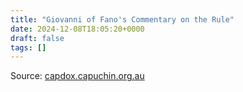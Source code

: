 ```yaml
---
title: "Giovanni of Fano's Commentary on the Rule"
date: 2024-12-08T18:05:20+0000
draft: false
tags: []
---
```


Source: [capdox.capuchin.org.au](https://www.capdox.capuchin.org.au/reform-resources-16th-century/writers/the-first-capuchin-commentary-on-the-rule-of-st-francis)
